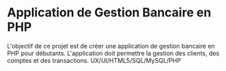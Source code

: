 # Application de Gestion Bancaire en PHP
L'objectif de ce projet est de créer une application de gestion bancaire en PHP pour débutants.
L'application doit permettre la gestion des clients, des comptes et des transactions.
UX/UI/HTML5/SQL/MySQL/PHP
